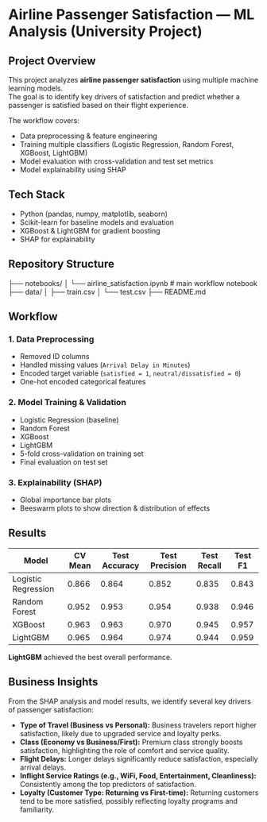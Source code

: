# Airline Passenger Satisfaction — ML Analysis (University Project)

## Project Overview
This project analyzes **airline passenger satisfaction** using multiple machine learning models.  
The goal is to identify key drivers of satisfaction and predict whether a passenger is satisfied based on their flight experience.

The workflow covers:
- Data preprocessing & feature engineering
- Training multiple classifiers (Logistic Regression, Random Forest, XGBoost, LightGBM)
- Model evaluation with cross-validation and test set metrics
- Model explainability using SHAP



## Tech Stack
- Python (pandas, numpy, matplotlib, seaborn)  
- Scikit-learn for baseline models and evaluation  
- XGBoost & LightGBM for gradient boosting  
- SHAP for explainability  


## Repository Structure
├── notebooks/
│ └── airline_satisfaction.ipynb # main workflow notebook
├── data/
│ ├── train.csv
│ └── test.csv
├── README.md



## Workflow

### 1. Data Preprocessing
- Removed ID columns  
- Handled missing values (`Arrival Delay in Minutes`)  
- Encoded target variable (`satisfied = 1`, `neutral/dissatisfied = 0`)  
- One-hot encoded categorical features  

### 2. Model Training & Validation
- Logistic Regression (baseline)  
- Random Forest  
- XGBoost  
- LightGBM  
- 5-fold cross-validation on training set  
- Final evaluation on test set  

### 3. Explainability (SHAP)
- Global importance bar plots  
- Beeswarm plots to show direction & distribution of effects  


## Results

| Model                | CV Mean | Test Accuracy | Test Precision | Test Recall | Test F1 |
|----------------------|---------|---------------|----------------|-------------|---------|
| Logistic Regression  | 0.866   | 0.864         | 0.852          | 0.835       | 0.843   |
| Random Forest        | 0.952   | 0.953         | 0.954          | 0.938       | 0.946   |
| XGBoost              | 0.963   | 0.963         | 0.970          | 0.945       | 0.957   |
| LightGBM             | 0.965   | 0.964         | 0.974          | 0.944       | 0.959   |

**LightGBM** achieved the best overall performance.


## Business Insights

From the SHAP analysis and model results, we identify several key drivers of passenger satisfaction:

- **Type of Travel (Business vs Personal):** Business travelers report higher satisfaction, likely due to upgraded service and loyalty perks.  
- **Class (Economy vs Business/First):** Premium class strongly boosts satisfaction, highlighting the role of comfort and service quality.  
- **Flight Delays:** Longer delays significantly reduce satisfaction, especially arrival delays.  
- **Inflight Service Ratings (e.g., WiFi, Food, Entertainment, Cleanliness):** Consistently among the top predictors of satisfaction.  
- **Loyalty (Customer Type: Returning vs First-time):** Returning customers tend to be more satisfied, possibly reflecting loyalty programs and familiarity.  

